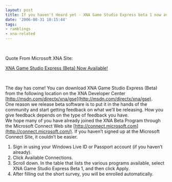 ```yaml
---
layout: post
title: If you haven't Heard yet - XNA Game Studio Express beta 1 now available
date: '2006-08-31 10:15:44'
tags:
- ramblings
- xna-related
---
```


&nbsp;

Quote From Microsoft XNA Site:

[XNA Game Studio Express (Beta) Now Available!](http://blogs.msdn.com/xna/archive/2006/08/30/731941.aspx)

&nbsp;

The day has come! You can download XNA Game Studio Express (Beta) from the following location on the XNA Developer Center [http://msdn.com/directx/xna/gse](http://msdn.com/directx/xna/gse).   
One reason we release beta software is to put it in the hands of the community and start getting feedback on what we’ll be releasing. How you give feedback depends on the type of feedback you have.  
We hope many of you have already joined the XNA Beta Program through the Microsoft Connect Web site [http://connect.microsoft.com](http://connect.microsoft.com/). If you haven’t signed up at the Microsoft Connect Site, it couldn’t be easier.

1. Sign in using your Windows Live ID or Passport account (if you haven’t already).
2. Click Available Connections.
3. Scroll down. In the table that lists the various programs available, select XNA Game Studio Express Beta 1, and then click Apply.
4. After filling out the short survey, you will be enrolled automatically.

